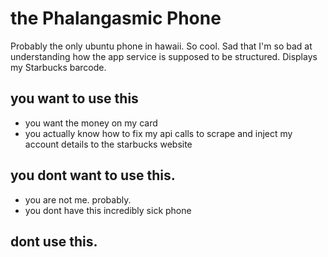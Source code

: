 # the Phalangasmic Phone
Probably the only ubuntu phone in hawaii. So cool. Sad that I'm so  bad at understanding how the app service is supposed to be structured.
Displays my Starbucks barcode.

## you want to use this
+ you want the money on my card
+ you actually know how to fix my api calls to scrape and inject my account details to the starbucks website

## you dont want to use this.
+ you are not me. probably.
+ you dont have this incredibly sick phone

## dont use this. 
